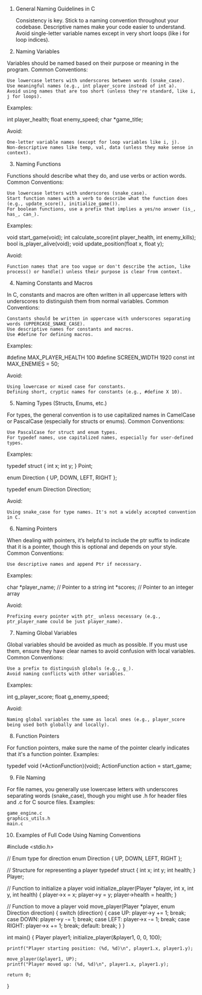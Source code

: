 1. General Naming Guidelines in C

    Consistency is key. Stick to a naming convention throughout your codebase.
    Descriptive names make your code easier to understand. Avoid single-letter variable names except in very short loops (like i for loop indices).

2. Naming Variables

Variables should be named based on their purpose or meaning in the program.
Common Conventions:

    Use lowercase letters with underscores between words (snake_case).
    Use meaningful names (e.g., int player_score instead of int a).
    Avoid using names that are too short (unless they're standard, like i, j for loops).

Examples:

int player_health;
float enemy_speed;
char *game_title;

Avoid:

    One-letter variable names (except for loop variables like i, j).
    Non-descriptive names like temp, val, data (unless they make sense in context).

3. Naming Functions

Functions should describe what they do, and use verbs or action words.
Common Conventions:

    Use lowercase letters with underscores (snake_case).
    Start function names with a verb to describe what the function does (e.g., update_score(), initialize_game()).
    For boolean functions, use a prefix that implies a yes/no answer (is_, has_, can_).

Examples:

void start_game(void);
int calculate_score(int player_health, int enemy_kills);
bool is_player_alive(void);
void update_position(float x, float y);

Avoid:

    Function names that are too vague or don't describe the action, like process() or handle() unless their purpose is clear from context.

4. Naming Constants and Macros

In C, constants and macros are often written in all uppercase letters with underscores to distinguish them from normal variables.
Common Conventions:

    Constants should be written in uppercase with underscores separating words (UPPERCASE_SNAKE_CASE).
    Use descriptive names for constants and macros.
    Use #define for defining macros.

Examples:

#define MAX_PLAYER_HEALTH 100
#define SCREEN_WIDTH 1920
const int MAX_ENEMIES = 50;

Avoid:

    Using lowercase or mixed case for constants.
    Defining short, cryptic names for constants (e.g., #define X 10).

5. Naming Types (Structs, Enums, etc.)

For types, the general convention is to use capitalized names in CamelCase or PascalCase (especially for structs or enums).
Common Conventions:

    Use PascalCase for struct and enum types.
    For typedef names, use capitalized names, especially for user-defined types.

Examples:

typedef struct {
    int x;
    int y;
} Point;

enum Direction {
    UP,
    DOWN,
    LEFT,
    RIGHT
};

typedef enum Direction Direction;

Avoid:

    Using snake_case for type names. It's not a widely accepted convention in C.

6. Naming Pointers

When dealing with pointers, it’s helpful to include the ptr suffix to indicate that it is a pointer, though this is optional and depends on your style.
Common Conventions:

    Use descriptive names and append Ptr if necessary.

Examples:

char *player_name;  // Pointer to a string
int *scores;        // Pointer to an integer array

Avoid:

    Prefixing every pointer with ptr_ unless necessary (e.g., ptr_player_name could be just player_name).

7. Naming Global Variables

Global variables should be avoided as much as possible. If you must use them, ensure they have clear names to avoid confusion with local variables.
Common Conventions:

    Use a prefix to distinguish globals (e.g., g_).
    Avoid naming conflicts with other variables.

Examples:

int g_player_score;
float g_enemy_speed;

Avoid:

    Naming global variables the same as local ones (e.g., player_score being used both globally and locally).

8. Function Pointers

For function pointers, make sure the name of the pointer clearly indicates that it's a function pointer.
Examples:

typedef void (*ActionFunction)(void);
ActionFunction action = start_game;

9. File Naming

For file names, you generally use lowercase letters with underscores separating words (snake_case), though you might use .h for header files and .c for C source files.
Examples:

    game_engine.c
    graphics_utils.h
    main.c

10. Examples of Full Code Using Naming Conventions

#include <stdio.h>

// Enum type for direction
enum Direction {
    UP,
    DOWN,
    LEFT,
    RIGHT
};

// Structure for representing a player
typedef struct {
    int x;
    int y;
    int health;
} Player;

// Function to initialize a player
void initialize_player(Player *player, int x, int y, int health) {
    player->x = x;
    player->y = y;
    player->health = health;
}

// Function to move a player
void move_player(Player *player, enum Direction direction) {
    switch (direction) {
        case UP:    player->y += 1; break;
        case DOWN:  player->y -= 1; break;
        case LEFT:  player->x -= 1; break;
        case RIGHT: player->x += 1; break;
        default: break;
    }
}

int main() {
    Player player1;
    initialize_player(&player1, 0, 0, 100);

    printf("Player starting position: (%d, %d)\n", player1.x, player1.y);
    
    move_player(&player1, UP);
    printf("Player moved up: (%d, %d)\n", player1.x, player1.y);

    return 0;
}